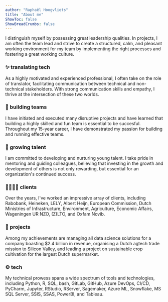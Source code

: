 ```yaml
---
author: "Raphaël Hoogvliets"
title: "About me"
ShowToc: false
ShowBreadCrumbs: false
---
```


I distinguish myself by possessing great leadership qualities. In projects, I am often the team lead and strive to create a structured, calm, and pleasant working environment for my team by implementing the right processes and fostering a great working culture.

### ✨ translating tech

As a highly motivated and experienced professional, I often take on the role of translator, facilitating communication between technical and non-technical stakeholders. With strong communication skills and empathy, I thrive at the intersection of these two worlds.

### 🧩 building teams

I have initiated and executed many disruptive projects and have learned that building a highly skilled and fun team is essential to be succesful. Throughout my 15-year career, I have demonstrated my passion for building and running effective teams.

### 🌱 growing talent

I am committed to developing and nurturing young talent. I take pride in mentoring and guiding colleagues, believing that investing in the growth and development of others is not only rewarding, but essential for an organization's continued success.

### 🫱🏼‍🫲🏽 clients

Over the years, I've worked an impressive array of clients, including Rabobank, Heineken, LELY, Albert Heijn, European Commission, Dutch Ministries of Infrastructure, Environment, Agriculture, Economic Affairs, Wageningen UR NZO, (Z)LTO, and Oxfam Novib.

### 🎯 projects

Among my achievements are managing all data science solutions for a company boasting $2.4 billion in revenue, organising a Dutch agtech trade mission to Silicon Valley, and leading a project on sustainable crop cultivation for the largest Dutch supermarket.

### ⚙️ tech

My technical prowess spans a wide spectrum of tools and technologies, including Python, R, SQL, bash, GitLab, GitHub, Azure DevOps, CI/CD, PyCharm, Jupyter, RStudio, RServer, Sagemaker, Azure ML, Snowflake, MS SQL Server, SSIS, SSAS, PowerBI, and Tableau.